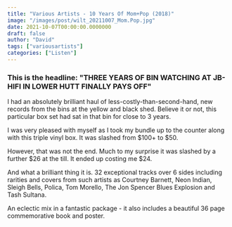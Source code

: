 ```yaml
---
title: "Various Artists - 10 Years Of Mom+Pop (2018)"
image: "/images/post/wilt_20211007_Mom.Pop.jpg"
date: 2021-10-07T00:00:00.0000000
draft: false
author: "David"
tags: ["variousartists"]
categories: ["Listen"]
---
```

### This is the headline: "THREE YEARS OF BIN WATCHING AT JB-HIFI IN LOWER HUTT FINALLY PAYS OFF"

 I had an absolutely brilliant haul of less-costly-than-second-hand, new records from the bins at the yellow and black shed. Believe it or not, this particular box set had sat in that bin for close to 3 years.

 I was very pleased with myself as I took my bundle up to the counter along with this triple vinyl box. It was slashed from $100+ to $50. 

 However, that was not the end. Much to my surprise it was slashed by a further $26 at the till. It ended up costing me $24.

 And what a brilliant thing it is. 32 exceptional tracks over 6 sides including rarities and covers from such artists as Courtney Barnett, Neon Indian, Sleigh Bells, Polica, Tom Morello, The Jon Spencer Blues Explosion and Tash Sultana.

 An eclectic mix in a fantastic package - it also includes a beautiful 36 page commemorative book and poster.